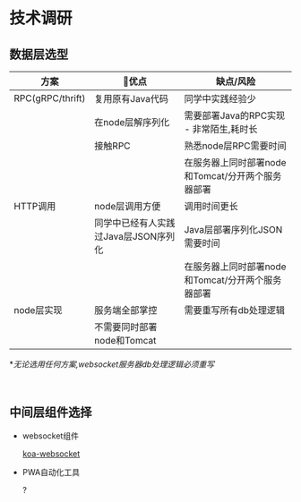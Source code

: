 # 技术调研

## 数据层选型

| 方案             | 优点                                | 缺点/风险                                         |
| ---------------- | ------------------------------------ | ------------------------------------------------- |
| RPC(gRPC/thrift) | 复用原有Java代码                     | 同学中实践经验少                                  |
|                  | 在node层解序列化                     | 需要部署Java的RPC实现 - 非常陌生,耗时长           |
|                  | 接触RPC                              | 熟悉node层RPC需要时间                             |
|                  |                                      | 在服务器上同时部署node和Tomcat/分开两个服务器部署 |
| HTTP调用         | node层调用方便                       | 调用时间更长                                      |
|                  | 同学中已经有人实践过Java层JSON序列化 | Java层部署序列化JSON需要时间                      |
|                  |                                      | 在服务器上同时部署node和Tomcat/分开两个服务器部署 |
| node层实现       | 服务端全部掌控                       | 需要重写所有db处理逻辑                            |
|                  | 不需要同时部署node和Tomcat           |                                                   |


**无论选用任何方案,websocket服务器db处理逻辑必须重写*

<br> 

## 中间层组件选择

- websocket组件

    [koa-websocket](https://www.npmjs.com/package/koa-websocket)

- PWA自动化工具

    ?

